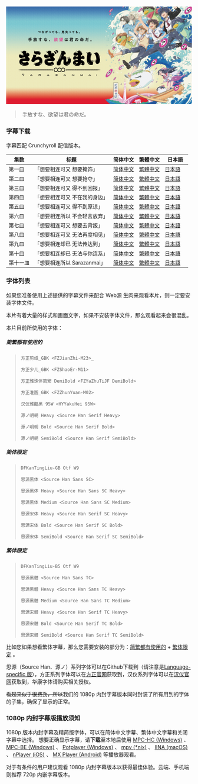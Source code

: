 ![](poster.png)

> ​	手放すな、欲望は君の命だ。

### 字幕下载

字幕匹配 Crunchyroll 配信版本。

| 集数   | 标题                      | 简体中文 | 繁體中文 | 日本語　|
| ----- | ------------------------ | ------- | ------- | ----- |
| 第一皿 | 「想要相连可又 想要掩饰」   | [简体中文](https://raw.githubusercontent.com/tastysugar/SweetSub/master/Sarazanmai/01.zhs.ass) | [繁體中文](https://raw.githubusercontent.com/tastysugar/SweetSub/master/Sarazanmai/01.zht.ass) | [日本語](https://raw.githubusercontent.com/tastysugar/SweetSub/master/Sarazanmai/01.ja.ass)
| 第二皿 | 「想要相连可又 想要抢夺」   | [简体中文](https://raw.githubusercontent.com/tastysugar/SweetSub/master/Sarazanmai/02.zhs.ass) | [繁體中文](https://raw.githubusercontent.com/tastysugar/SweetSub/master/Sarazanmai/02.zht.ass) | [日本語](https://raw.githubusercontent.com/tastysugar/SweetSub/master/Sarazanmai/02.ja.ass)
| 第三皿 | 「想要相连可又 得不到回报」  | [简体中文](https://raw.githubusercontent.com/tastysugar/SweetSub/master/Sarazanmai/03.zhs.ass) | [繁體中文](https://raw.githubusercontent.com/tastysugar/SweetSub/master/Sarazanmai/03.zht.ass) | [日本語](https://raw.githubusercontent.com/tastysugar/SweetSub/master/Sarazanmai/03.ja.ass)
| 第四皿 | 「想要相连可又 不在我的身边」 | [简体中文](https://raw.githubusercontent.com/tastysugar/SweetSub/master/Sarazanmai/04.zhs.ass) | [繁體中文](https://raw.githubusercontent.com/tastysugar/SweetSub/master/Sarazanmai/04.zht.ass) | [日本語](https://raw.githubusercontent.com/tastysugar/SweetSub/master/Sarazanmai/04.ja.ass)
| 第五皿 | 「想要相连可又 得不到原谅」  | [简体中文](https://raw.githubusercontent.com/tastysugar/SweetSub/master/Sarazanmai/05.zhs.ass) | [繁體中文](https://raw.githubusercontent.com/tastysugar/SweetSub/master/Sarazanmai/05.zht.ass) | [日本語](https://raw.githubusercontent.com/tastysugar/SweetSub/master/Sarazanmai/05.ja.ass)
| 第六皿 | 「想要相连所以 不会轻言放弃」 | [简体中文](https://raw.githubusercontent.com/tastysugar/SweetSub/master/Sarazanmai/06.zhs.ass) | [繁體中文](https://raw.githubusercontent.com/tastysugar/SweetSub/master/Sarazanmai/06.zht.ass) | [日本語](https://raw.githubusercontent.com/tastysugar/SweetSub/master/Sarazanmai/06.ja.ass)
| 第七皿 | 「想要相连可又 想要去背叛」  | [简体中文](https://raw.githubusercontent.com/tastysugar/SweetSub/master/Sarazanmai/07.zhs.ass) | [繁體中文](https://raw.githubusercontent.com/tastysugar/SweetSub/master/Sarazanmai/07.zht.ass) | [日本語](https://raw.githubusercontent.com/tastysugar/SweetSub/master/Sarazanmai/07.ja.ass)
| 第八皿 | 「想要相连可又 无法再度相见」 | [简体中文](https://raw.githubusercontent.com/tastysugar/SweetSub/master/Sarazanmai/08.zhs.ass) | [繁體中文](https://raw.githubusercontent.com/tastysugar/SweetSub/master/Sarazanmai/08.zht.ass) | [日本語](https://raw.githubusercontent.com/tastysugar/SweetSub/master/Sarazanmai/08.ja.ass)
| 第九皿 | 「想要相连却已 无法传达到」 | [简体中文](https://raw.githubusercontent.com/tastysugar/SweetSub/master/Sarazanmai/09.zhs.ass) | [繁體中文](https://raw.githubusercontent.com/tastysugar/SweetSub/master/Sarazanmai/09.zht.ass) | [日本語](https://raw.githubusercontent.com/tastysugar/SweetSub/master/Sarazanmai/09.ja.ass)
| 第十皿 | 「想要相连却已 无法与你连系」 | [简体中文](https://raw.githubusercontent.com/tastysugar/SweetSub/master/Sarazanmai/10.zhs.ass) | [繁體中文](https://raw.githubusercontent.com/tastysugar/SweetSub/master/Sarazanmai/10.zht.ass) | [日本語](https://raw.githubusercontent.com/tastysugar/SweetSub/master/Sarazanmai/10.ja.ass)
| 第十一皿 | 「想要相连所以 Sarazanmai」 | [简体中文](https://raw.githubusercontent.com/tastysugar/SweetSub/master/Sarazanmai/11.zhs.ass) | [繁體中文](https://raw.githubusercontent.com/tastysugar/SweetSub/master/Sarazanmai/11.zht.ass) | [日本語](https://raw.githubusercontent.com/tastysugar/SweetSub/master/Sarazanmai/11.ja.ass)



### 字体列表

如果您准备使用上述提供的字幕文件来配合 Web源 生肉来观看本片，则一定要安装字体文件。

本片有着大量的样式和画面文字，如果不安装字体文件，那么观看起来会很混乱。

本片目前所使用的字体：

##### 简繁都有使用的

>`方正剪纸_GBK <FZJianZhi-M23>_`
>
> `方正少儿_GBK <FZShaoEr-M11>`
>
> `方正雅珠体简繁 DemiBold <FZYaZhuTiJF DemiBold>`
>
> `方正准圆_GBK <FZZhunYuan-M02>`
>
> `汉仪雅酷黑 95W <HYYakuHei 95W>`
>
> `源ノ明朝 Heavy <Source Han Serif Heavy>`
>
> `源ノ明朝 Bold <Source Han Serif Bold>`
>
> `源ノ明朝 SemiBold <Source Han Serif SemiBold>`



##### 简体限定

> `DFKanTingLiu-GB Otf W9`
>
> `思源黑体 <Source Han Sans SC>`
>
> `思源黑体 Heavy <Source Han Sans SC Heavy>`
>
> `思源黑体 Medium <Source Han Sans SC Medium>`
>
> `思源宋体 Heavy <Source Han Serif SC Heavy>`
>
> `思源宋体 Bold <Source Han Serif SC Bold>`
>
> `思源宋体 SemiBold <Source Han Serif SC SemiBold>`



##### 繁体限定

> `DFKanTingLiu-B5 Otf W9`
>
> `思源黑體 <Source Han Sans TC>`
>
> `思源黑體 Heavy <Source Han Sans TC Heavy>`
>
> `思源黑體 Medium <Source Han Sans TC Medium>`
>
> `思源宋體 Heavy <Source Han Serif TC Heavy>`
>
> `思源宋體 Bold <Source Han Serif TC Bold>`
>
> `思源宋體 SemiBold <Source Han Serif TC SemiBold>`



比如您如果想看繁体字幕，那么您需要安装的部分为：[简繁都有使用的](#简繁都有使用的) + [繁体限定](#繁体限定) 。

思源（Source Han、源ノ）系列字体可以在Github下载到（请注意是[Language-specific 版](https://github.com/adobe-fonts/source-han-sans/tree/release#language-specific-otfs)），方正系列字体可以在[方正官网](http://www.foundertype.com/index.php/Register/index.html)获取到，汉仪系列字体可以在[汉仪官网](http://www.hanyi.com.cn/productList.php)获取到，华康字体请购买相关授权。

~~看起来似乎很费劲，所以~~我们的 1080p 内封字幕版本同时封装了所有用到的字体的子集，确保了显示的正常。


### 1080p 内封字幕版播放须知

1080p 版本内封字幕及精简版字体，可以在简体中文字幕、繁体中文字幕和关闭字幕中选择。
想要正确显示字幕，请**下载**至本地后使用 [MPC-HC (Windows)](https://mpc-hc.org/) 、 [MPC-BE (Windows)](https://sourceforge.net/projects/mpcbe/) 、 [Potplayer (Windows)](https://potplayer.daum.net/) 、 [mpv (*nix)](https://mpv.io/) 、 [IINA (macOS)](https://lhc70000.github.io/iina/) 、 [nPlayer (iOS)](https://itunes.apple.com/us/app/nplayer-lite/id1078835991?mt=8) 、 [MX Player (Android)](https://play.google.com/store/apps/details?id=com.mxtech.videoplayer.ad) 等播放器观看。

对于有条件的用户建议观看 1080p 内封字幕版本以获得最佳体验。云端、手机端则推荐 720p 内嵌字幕版本。
